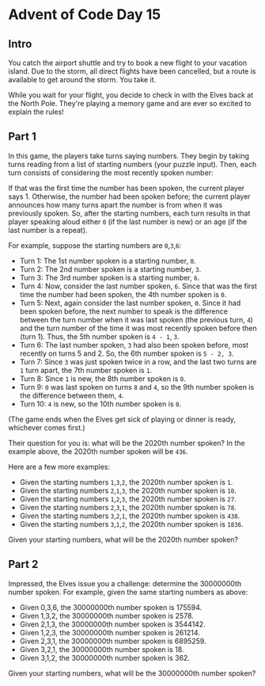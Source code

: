 # Advent of Code Day 15

## Intro

You catch the airport shuttle and try to book a new flight to your vacation island. Due to the storm, all direct flights have been cancelled, but a route is available to get around the storm. You take it.

While you wait for your flight, you decide to check in with the Elves back at the North Pole. They're playing a memory game and are ever so excited to explain the rules!

## Part 1

In this game, the players take turns saying numbers. They begin by taking turns reading from a list of starting numbers (your puzzle input). Then, each turn consists of considering the most recently spoken number:

If that was the first time the number has been spoken, the current player says 1.
Otherwise, the number had been spoken before; the current player announces how many turns apart the number is from when it was previously spoken.
So, after the starting numbers, each turn results in that player speaking aloud either `0` (if the last number is new) or an age (if the last number is a repeat).

For example, suppose the starting numbers are `0`,`3`,`6`:

- Turn 1: The 1st number spoken is a starting number, `0`.
- Turn 2: The 2nd number spoken is a starting number, `3`.
- Turn 3: The 3rd number spoken is a starting number, `6`.
- Turn 4: Now, consider the last number spoken, `6`. Since that was the first time the number had been spoken, the 4th number spoken is `0`.
- Turn 5: Next, again consider the last number spoken, `0`. Since it had been spoken before, the next number to speak is the difference between the turn number when it was last spoken (the previous turn, `4`) and the turn number of the time it was most recently spoken before then (turn 1). Thus, the 5th number spoken is `4 - 1`, `3`.
- Turn 6: The last number spoken, `3` had also been spoken before, most recently on turns 5 and 2. So, the 6th number spoken is `5 - 2, 3`.
- Turn 7: Since `3` was just spoken twice in a row, and the last two turns are `1` turn apart, the 7th number spoken is `1`.
- Turn 8: Since `1` is new, the 8th number spoken is `0`.
- Turn 9: `0` was last spoken on turns `8` and `4`, so the 9th number spoken is the difference between them, `4`.
- Turn 10: `4` is new, so the 10th number spoken is `0`.

(The game ends when the Elves get sick of playing or dinner is ready, whichever comes first.)

Their question for you is: what will be the 2020th number spoken? In the example above, the 2020th number spoken will be `436`.

Here are a few more examples:

- Given the starting numbers `1`,`3`,`2`, the 2020th number spoken is `1`.
- Given the starting numbers `2`,`1`,`3`, the 2020th number spoken is `10`.
- Given the starting numbers `1`,`2`,`3`, the 2020th number spoken is `27`.
- Given the starting numbers `2`,`3`,`1`, the 2020th number spoken is `78`.
- Given the starting numbers `3`,`2`,`1`, the 2020th number spoken is `438`.
- Given the starting numbers `3`,`1`,`2`, the 2020th number spoken is `1836`.

Given your starting numbers, what will be the 2020th number spoken?

## Part 2

Impressed, the Elves issue you a challenge: determine the 30000000th number spoken. For example, given the same starting numbers as above:

- Given 0,3,6, the 30000000th number spoken is 175594.
- Given 1,3,2, the 30000000th number spoken is 2578.
- Given 2,1,3, the 30000000th number spoken is 3544142.
- Given 1,2,3, the 30000000th number spoken is 261214.
- Given 2,3,1, the 30000000th number spoken is 6895259.
- Given 3,2,1, the 30000000th number spoken is 18.
- Given 3,1,2, the 30000000th number spoken is 362.

Given your starting numbers, what will be the 30000000th number spoken?

